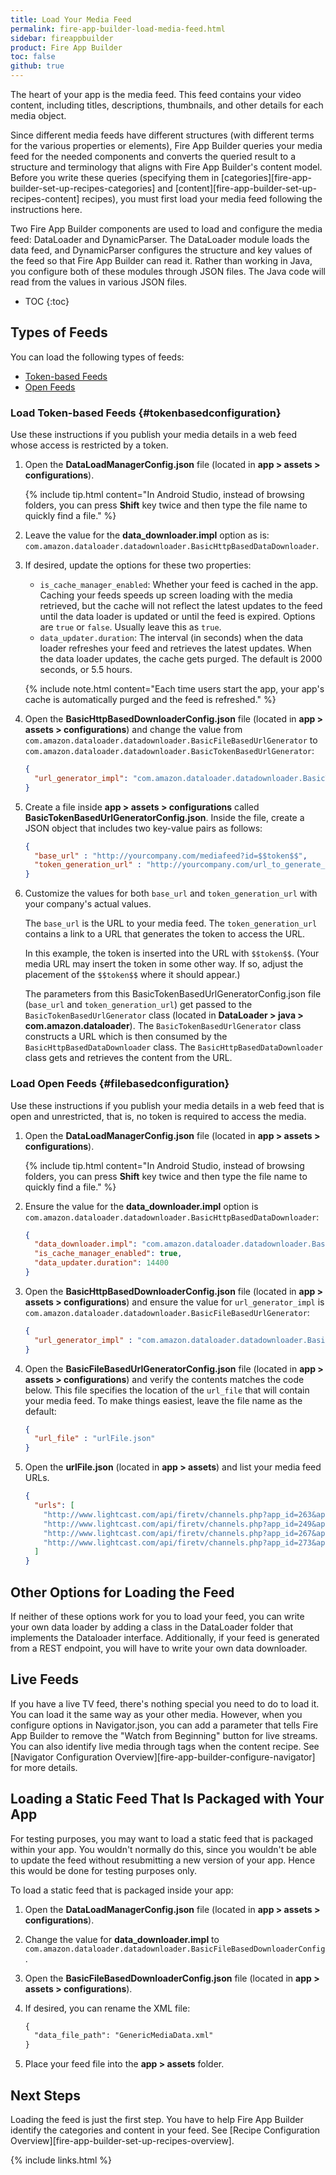 ```yaml
---
title: Load Your Media Feed
permalink: fire-app-builder-load-media-feed.html
sidebar: fireappbuilder
product: Fire App Builder
toc: false
github: true
---
```


The heart of your app is the media feed. This feed contains your video content, including titles, descriptions, thumbnails, and other details for each media object. 

Since different media feeds have different structures (with different terms for the various properties or elements), Fire App Builder queries your media feed for the needed components and converts the queried result to a structure and terminology that aligns with Fire App Builder's content model. Before you write these queries (specifying them in [categories][fire-app-builder-set-up-recipes-categories] and [content][fire-app-builder-set-up-recipes-content] recipes), you must first load your media feed following the instructions here.

Two Fire App Builder components are used to load and configure the media feed: DataLoader and DynamicParser. The DataLoader module loads the data feed, and DynamicParser configures the structure and key values of the feed so that Fire App Builder can read it. Rather than working in Java, you configure both of these modules through JSON files. The Java code will read from the values in various JSON files.

* TOC
{:toc}

## Types of Feeds 

You can load the following types of feeds:

* [Token-based Feeds](#tokenbasedconfiguration)
* [Open Feeds](#filebasedconfiguration)

### Load Token-based Feeds {#tokenbasedconfiguration}

Use these instructions if you publish your media details in a web feed whose access is restricted by a token. 

1.  Open the **DataLoadManagerConfig.json** file (located in **app > assets > configurations**).
    
    {% include tip.html content="In Android Studio, instead of browsing folders, you can press **Shift** key twice and then type the file name to quickly find a file." %} 
    
2.  Leave the value for the **data_downloader.impl** option as is: `com.amazon.dataloader.datadownloader.BasicHttpBasedDataDownloader`.
2.  If desired, update the options for these two properties:
    * `is_cache_manager_enabled`: Whether your feed is cached in the app. Caching your feeds speeds up screen loading with the media retrieved, but the cache will not reflect the latest updates to the feed until the data loader is updated or until the feed is expired. Options are `true` or `false`. Usually leave this as `true`.
    * `data_updater.duration`: The interval (in seconds) when the data loader refreshes your feed and retrieves the latest updates. When the data loader updates, the cache gets purged. The default is 2000 seconds, or 5.5 hours.
    
    {% include note.html content="Each time users start the app, your app's cache is automatically purged and the feed is refreshed." %}
    
3.  Open the **BasicHttpBasedDownloaderConfig.json** file (located in **app > assets > configurations**) and change the value from `com.amazon.dataloader.datadownloader.BasicFileBasedUrlGenerator` to `com.amazon.dataloader.datadownloader.BasicTokenBasedUrlGenerator`:

    ```json
    {
      "url_generator_impl": "com.amazon.dataloader.datadownloader.BasicTokenBasedUrlGenerator"
    }
    ```
    
4.  Create a file inside **app > assets > configurations** called **BasicTokenBasedUrlGeneratorConfig.json**. Inside the file, create a JSON object that includes two key-value pairs as follows:

    ```json
    {
      "base_url" : "http://yourcompany.com/mediafeed?id=$$token$$",
      "token_generation_url" : "http://yourcompany.com/url_to_generate_token"
    }
    ```
        
5.  Customize the values for both `base_url` and `token_generation_url` with your company's actual values.

    The `base_url` is the URL to your media feed. The `token_generation_url` contains a link to a URL that generates the token to access the URL.

    In this example, the token is inserted into the URL with `$$token$$`. (Your media URL may insert the token in some other way. If so, adjust the placement of the `$$token$$` where it should appear.)

    The parameters from this BasicTokenBasedUrlGeneratorConfig.json file (`base_url` and `token_generation_url`) get passed to the `BasicTokenBasedUrlGenerator` class (located in **DataLoader > java > com.amazon.dataloader**). The `BasicTokenBasedUrlGenerator` class constructs a URL which is then consumed by the `BasicHttpBasedDataDownloader` class. The `BasicHttpBasedDataDownloader` class gets and retrieves the content from the URL.

### Load Open Feeds {#filebasedconfiguration}

Use these instructions if you publish your media details in a web feed that is open and unrestricted, that is, no token is required to access the media. 

1.  Open the **DataLoadManagerConfig.json** file (located in **app > assets > configurations**).
    
    {% include tip.html content="In Android Studio, instead of browsing folders, you can press **Shift** key twice and then type the file name to quickly find a file." %} 
    
2.  Ensure the value for the **data_downloader.impl** option is `com.amazon.dataloader.datadownloader.BasicHttpBasedDataDownloader`:
    
    ```json
    {
      "data_downloader.impl": "com.amazon.dataloader.datadownloader.BasicHttpBasedDataDownloader",
      "is_cache_manager_enabled": true,
      "data_updater.duration": 14400
    }
    ```
    
2.  Open the **BasicHttpBasedDownloaderConfig.json** file (located in **app > assets > configurations**) and ensure the value for `url_generator_impl` is `com.amazon.dataloader.datadownloader.BasicFileBasedUrlGenerator`:
    
    ```json
    {
      "url_generator_impl" : "com.amazon.dataloader.datadownloader.BasicFileBasedUrlGenerator"
    }
    ```
    
3.  Open the **BasicFileBasedUrlGeneratorConfig.json** file (located in **app > assets > configurations**) and verify the contents matches the code below. This file specifies the location of the `url_file` that will contain your media feed. To make things easiest, leave the file name as the default:

    ```json
    {
      "url_file" : "urlFile.json"
    }
    ```
    
6.  Open the **urlFile.json** (located in **app > assets**) and list your media feed URLs.
    
    ```json
    {
      "urls": [
        "http://www.lightcast.com/api/firetv/channels.php?app_id=263&app_key=4rghy65dcsqa&action=channels_videos",
        "http://www.lightcast.com/api/firetv/channels.php?app_id=249&app_key=gtn89uj3dsw&action=channels_videos",
        "http://www.lightcast.com/api/firetv/channels.php?app_id=267&app_key=6tgbfr4edc2x&action=channels_videos",
        "http://www.lightcast.com/api/firetv/channels.php?app_id=273&app_key=u8jnsaq2rfgy&action=channels_videos"
      ]
    }
    ```
    
## Other Options for Loading the Feed

If neither of these options work for you to load your feed, you can write your own data loader by adding a class in the DataLoader folder that implements the Dataloader interface. Additionally, if your feed is generated from a REST endpoint, you will have to write your own data downloader.

## Live Feeds

If you have a live TV feed, there's nothing special you need to do to load it. You can load it the same way as your other media. However, when you configure options in Navigator.json, you can add a parameter that tells Fire App Builder to  remove the "Watch from Beginning" button for live streams. You can also identify live media through tags when the content recipe. See [Navigator Configuration Overview][fire-app-builder-configure-navigator] for more details.

## Loading a Static Feed That Is Packaged with Your App

For testing purposes, you may want to load a static feed that is packaged within your app. You wouldn't normally do this, since you wouldn't be able to update the feed without resubmitting a new version of your app. Hence this would be done for testing purposes only.

To load a static feed that is packaged inside your app:

1.  Open the **DataLoadManagerConfig.json** file (located in **app > assets > configurations**).
2.  Change the value for **data_downloader.impl** to `com.amazon.dataloader.datadownloader.BasicFileBasedDownloaderConfig`.
3.  Open the **BasicFileBasedDownloaderConfig.json** file (located in **app > assets > configurations**).
4.  If desired, you can rename the XML file:
    
    ```xml
    {
      "data_file_path": "GenericMediaData.xml"
    }
    ```
    
5.  Place your feed file into the **app > assets** folder.

## Next Steps

Loading the feed is just the first step. You have to help Fire App Builder identify the categories and content in your feed. See [Recipe Configuration Overview][fire-app-builder-set-up-recipes-overview].

{% include links.html %}
